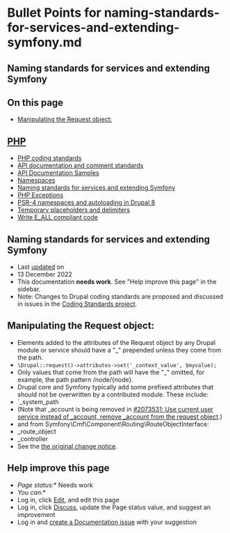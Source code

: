 # Bullet Points for naming-standards-for-services-and-extending-symfony.md


## Naming standards for services and extending Symfony

## On this page
- [Manipulating the Request object:](/docs/develop/coding-standards/naming-standards-for-services-and-extending-symfony#s-manipulating-the-request-object)

## [PHP](/docs/develop/standards/php)
- [PHP coding standards](/docs/develop/standards/php/php-coding-standards)
- [API documentation and comment standards](/docs/develop/standards/php/api-documentation-and-comment-standards)
- [API Documentation Samples](/docs/develop/standards/php/api-documentation-examples)
- [Namespaces](/docs/develop/coding-standards/namespaces)
- [Naming standards for services and extending Symfony](/docs/develop/coding-standards/naming-standards-for-services-and-extending-symfony)
- [PHP Exceptions](/docs/develop/coding-standards/php-exceptions)
- [PSR-4 namespaces and autoloading in Drupal 8](/docs/develop/standards/php/psr-4-namespaces-and-autoloading-in-drupal-8)
- [Temporary placeholders and delimiters](/docs/develop/coding-standards/temporary-placeholders-and-delimiters)
- [Write E\_ALL compliant code](/docs/develop/coding-standards/write-e_all-compliant-code)

## Naming standards for services and extending Symfony
- Last [updated](/node/2084027/discuss) on
- 13 December 2022
- This documentation **needs work**. See "Help improve this page" in the sidebar.
- Note: Changes to Drupal coding standards are proposed and discussed in issues in the [Coding Standards project](/project/coding_standards).

## [](#s-manipulating-the-request-object "Permalink to this headline")Manipulating the Request object:
- Elements added to the attributes of the Request object by any Drupal module or service should have a "\_" prepended unless they come from the path.
- `\Drupal::request()->attributes->set('_context_value', $myvalue);`
- Only values that come from the path will have the "\_" omitted, for example, the path pattern /node/{node}.
- Drupal core and Symfony typically add some prefixed attributes that should not be overwritten by a contributed module. These include:
- `_system_path
- (Note that \_account is being removed in [#2073531: Use current user service instead of \_account, remove \_account from the request object](/project/drupal/issues/2073531 "Status: Closed (fixed)").)
- and from Symfony\\Cmf\\Component\\Routing\\RouteObjectInterface:
- _route_object
- _controller
- See the [the original change notice](/node/2083979).

## Help improve this page
- *Page status:** Needs work
- *You can:**
- Log in, click [Edit](/node/2084027/edit), and edit this page
- Log in, click [Discuss](/node/2084027/discuss), update the Page status value, and suggest an improvement
- Log in and [create a Documentation issue](/node/add/project-issue/documentation?title=Suggestion%20for%3A%20%282084027%29%20Naming%20standards%20for%20services%20and%20extending%20Symfony) with your suggestion